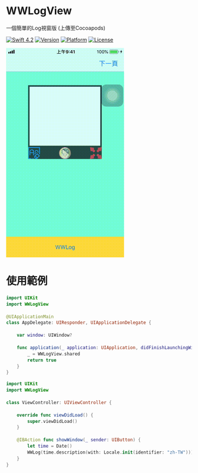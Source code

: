 # WWLogView
一個簡單的Log視窗版 (上傳至Cocoapods)

[![Swift 4.2](https://img.shields.io/badge/Swift-4.2-orange.svg?style=flat)](https://developer.apple.com/swift/) [![Version](https://img.shields.io/cocoapods/v/WWLogView.svg?style=flat)](http://cocoapods.org/pods/WWRadioButton) [![Platform](https://img.shields.io/cocoapods/p/WWLogView.svg?style=flat)](http://cocoapods.org/pods/WWRadioButton) [![License](https://img.shields.io/cocoapods/l/WWLogView.svg?style=flat)](http://cocoapods.org/pods/WWRadioButton)

![一個簡單的Log視窗版 (上傳至Cocoapods)](https://raw.githubusercontent.com/William-Weng/WWLogView/master/WWLogView.gif)

# 使用範例

```swift
import UIKit
import WWLogView

@UIApplicationMain
class AppDelegate: UIResponder, UIApplicationDelegate {

    var window: UIWindow?

    func application(_ application: UIApplication, didFinishLaunchingWithOptions launchOptions: [UIApplication.LaunchOptionsKey: Any]?) -> Bool {
        _ = WWLogView.shared
        return true
    }
}

```
```swift
import UIKit
import WWLogView

class ViewController: UIViewController {
    
    override func viewDidLoad() {
        super.viewDidLoad()
    }
    
    @IBAction func showWindow(_ sender: UIButton) {
        let time = Date()
        WWLog(time.description(with: Locale.init(identifier: "zh-TW")))
    }
}
```